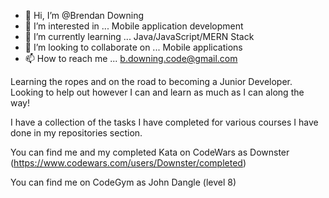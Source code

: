 - 👋 Hi, I’m @Brendan Downing
- 👀 I’m interested in ... Mobile application development
- 🌱 I’m currently learning ... Java/JavaScript/MERN Stack
- 💞️ I’m looking to collaborate on ... Mobile applications
- 📫 How to reach me ... b.downing.code@gmail.com

Learning the ropes and on the road to becoming a Junior Developer. Looking to help out however I can and learn as much as I can along the way!

I have a collection of the tasks I have completed for various courses I have done in my repositories section.

You can find me and my completed Kata on CodeWars as Downster (https://www.codewars.com/users/Downster/completed)

You can find me on CodeGym as John Dangle (level 8)

